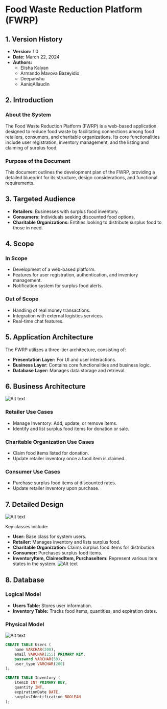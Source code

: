 # Food Waste Reduction Platform (FWRP)

## 1. Version History

- **Version:** 1.0
- **Date:** March 22, 2024
- **Authors:**
  - Elisha Kalyan
  - Armando Mavova Bazeyidio
  - Deepanshu
  - AaniqAllaudin

## 2. Introduction

### About the System

The Food Waste Reduction Platform (FWRP) is a web-based application designed to reduce food waste by facilitating connections among food retailers, consumers, and charitable organizations. Its core functionalities include user registration, inventory management, and the listing and claiming of surplus food.

### Purpose of the Document

This document outlines the development plan of the FWRP, providing a detailed blueprint for its structure, design considerations, and functional requirements.

## 3. Targeted Audience

- **Retailers:** Businesses with surplus food inventory.
- **Consumers:** Individuals seeking discounted food options.
- **Charitable Organizations:** Entities looking to distribute surplus food to those in need.

## 4. Scope

### In Scope

- Development of a web-based platform.
- Features for user registration, authentication, and inventory management.
- Notification system for surplus food alerts.

### Out of Scope

- Handling of real money transactions.
- Integration with external logistics services.
- Real-time chat features.

## 5. Application Architecture

The FWRP utilizes a three-tier architecture, consisting of:
- **Presentation Layer:** For UI and user interactions.
- **Business Layer:** Contains core functionalities and business logic.
- **Database Layer:** Manages data storage and retrieval.

## 6. Business Architecture
![Alt text](https://github.com/Elisha-777/FINAL-PROJECT-CST-8288-/blob/master/2.png?raw=true "Optional title")

### Retailer Use Cases

- Manage Inventory: Add, update, or remove items.
- Identify and list surplus food items for donation or sale.

### Charitable Organization Use Cases

- Claim food items listed for donation.
- Update retailer inventory once a food item is claimed.

### Consumer Use Cases

- Purchase surplus food items at discounted rates.
- Update retailer inventory upon purchase.

## 7. Detailed Design
![Alt text](https://github.com/Elisha-777/FINAL-PROJECT-CST-8288-/blob/master/1.jpg?raw=true "Optional title")

Key classes include:
- **User:** Base class for system users.
- **Retailer:** Manages inventory and lists surplus food.
- **Charitable Organization:** Claims surplus food items for distribution.
- **Consumer:** Purchases surplus food items.
- **InventoryItem, ClaimedItem, PurchaseItem:** Represent various item states in the system.
![Alt text](https://github.com/Elisha-777/FINAL-PROJECT-CST-8288-/blob/master/3.png?raw=true "Optional title" )

## 8. Database

### Logical Model

- **Users Table:** Stores user information.
- **Inventory Table:** Tracks food items, quantities, and expiration dates.

### Physical Model
![Alt text](https://github.com/Elisha-777/FINAL-PROJECT-CST-8288-/blob/master/5.png?raw=true "Optional title")

```sql
CREATE TABLE Users (
    name VARCHAR(200),
    email VARCHAR(255) PRIMARY KEY,
    password VARCHAR(50),
    user_type VARCHAR(200)
);

CREATE TABLE Inventory (
    itemID INT PRIMARY KEY,
    quantity INT,
    expirationDate DATE,
    surplusIdentification BOOLEAN
);


